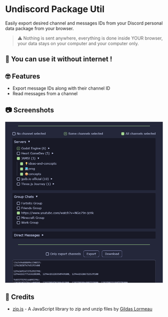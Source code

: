 # Undiscord Package Util

Easily export desired channel and messages IDs from your Discord personal data package from your browser. 

> ⚠️ Nothing is sent anywhere, everything is done inside YOUR browser, your data stays on your computer and your computer only.

## 📰 You can use it without internet !

## 🤓 Features
- Export message IDs along with their channel ID
- Read messages from a channel

## 📷 Screenshots
![screenshot](screenshot.png)

## 🙏 Credits
- [zip.js](https://gildas-lormeau.github.io/zip.js/) - A JavaScript library to zip and unzip files by [Gildas Lormeau](https://github.com/gildas-lormeau)

